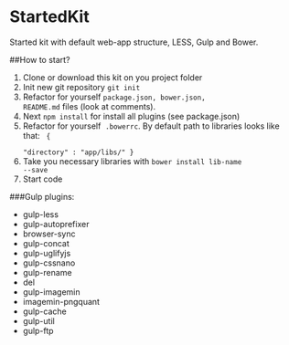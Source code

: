 # StartedKit
Started kit with default web-app structure, LESS, Gulp and Bower.

##How to start?
1. Clone or download this kit on you project folder
2. Init new git repository <code>git init</code>
3. Refactor for yourself <code>package.json, bower.json, README.md</code> files (look at comments).
4. Next <code>npm install</code> for install all plugins (see package.json)
6. Refactor for yourself  <code>.bowerrc</code>. By default path to libraries looks like that:
   <code>
   {  
      "directory" : "app/libs/"
   }
   </code>
7. Take you necessary libraries with <code>bower install lib-name --save</code>
8. Start code

###Gulp plugins:
  * gulp-less
  * gulp-autoprefixer
  * browser-sync
  * gulp-concat
  * gulp-uglifyjs
  * gulp-cssnano
  * gulp-rename
  * del
  * gulp-imagemin
  * imagemin-pngquant
  * gulp-cache
  * gulp-util
  * gulp-ftp
